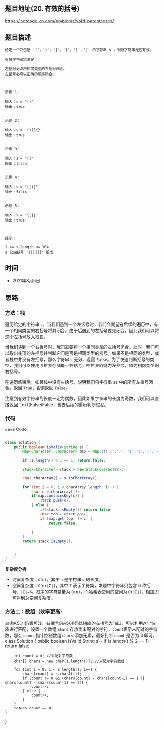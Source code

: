 
## 题目地址(20. 有效的括号)

https://leetcode-cn.com/problems/valid-parentheses/

## 题目描述

```
给定一个只包括 '('，')'，'{'，'}'，'['，']' 的字符串 s ，判断字符串是否有效。

有效字符串需满足：

左括号必须用相同类型的右括号闭合。
左括号必须以正确的顺序闭合。

 

示例 1：

输入：s = "()"
输出：true


示例 2：

输入：s = "()[]{}"
输出：true


示例 3：

输入：s = "(]"
输出：false


示例 4：

输入：s = "([)]"
输出：false


示例 5：

输入：s = "{[]}"
输出：true

 

提示：

1 <= s.length <= 104
s 仅由括号 '()[]{}' 组成
```

## 时间

- 2021年8月5日

## 思路

### 方法：栈

遍历给定的字符串 `s`。当我们遇到一个左括号时，我们会期望在后续的遍历中，有一个相同类型的右括号将其闭合。由于后遇到的左括号要先闭合，因此我们可以将这个左括号放入栈顶。

当我们遇到一个右括号时，我们需要将一个相同类型的左括号闭合。此时，我们可以取出栈顶的左括号并判断它们是否是相同类型的括号。如果不是相同的类型，或者栈中并没有左括号，那么字符串 `s` 无效，返回 `False`。为了快速判断括号的类型，我们可以使用哈希表存储每一种括号。哈希表的键为左括号，值为相同类型的右括号。

在遍历结束后，如果栈中没有左括号，说明我们将字符串 ss 中的所有左括号闭合，返回 `True`，否则返回 `False`。

注意到有效字符串的长度一定为偶数，因此如果字符串的长度为奇数，我们可以直接返回 \text{False}False，省去后续的遍历判断过程。


### 代码

Java Code:

```java

class Solution {
    public boolean isValid(String s) {
        Map<Character, Character> map = Map.of('(',')', '[',']','{','}');

        if (s.length() % 2 == 1) return false;

        Stack<Character> stack = new Stack<Character>();

        char charArray[] = s.toCharArray();

        for (int i = 0; i < charArray.length; i++) {
            char c = charArray[i];
            if(map.containsKey(c)) {
                stack.push(c);
            } else {
                if(stack.isEmpty()) return false;
                char top = stack.pop();
                if (map.get(top) != c) {
                    return false;
                }
            }
        }
        return stack.isEmpty();


    }
}

```


**复杂度分析**
- 时间复杂度：`O(n)`，其中 `n` 是字符串 `s` 的长度。
- 空间复杂度：`O(n+∣Σ∣)`，其中 `Σ` 表示字符集，本题中字符串只包含 6 种括号，`∣Σ∣=6`。栈中的字符数量为 `O(n)`，而哈希表使用的空间为 `O(∣Σ∣)`，相加即可得到总空间复杂度。

### 方法二：数组（效率更高）
查阅ASCII码表可知，右括号的ASCII码比相应的左括号大1或2，可以利用这个性质进行匹配，设置一个数组 `chars` 存放尚未配对的字符，`count`表示未配对的字符数，那么 `count` 指针控制数组 `chars` 添加元素，最好判断  `count` 是否为 0 即可。
class Solution {
    public boolean isValid(String s) {
        if (s.length() % 2 == 1) return false;

        int count = 0; //未配对字符数
        char[] chars = new char[s.length()]; //未配对字符数组

        for (int i = 0; i < s.length(); i++) {
            chars[count] = s.charAt(i); 
            if (count != 0 && (chars[count] - chars[count-1] == 1 || chars[count] - chars[count-1] == 2)) {
                count--;
            } else {
                count++;
            }
        }
        return count == 0;
    }
}


